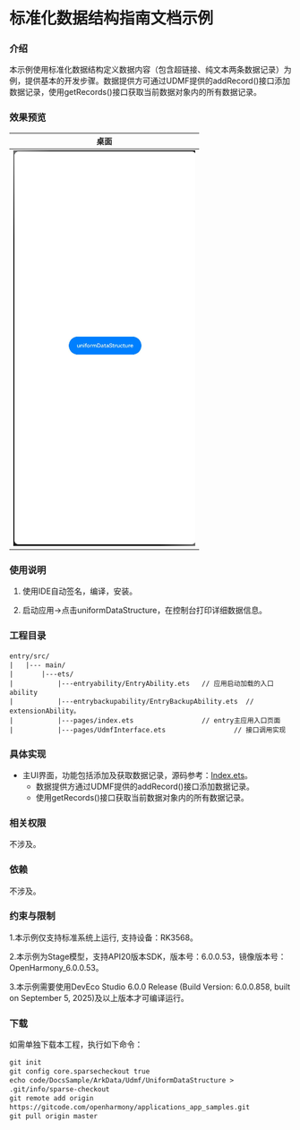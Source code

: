 # 标准化数据结构指南文档示例

### 介绍

本示例使用标准化数据结构定义数据内容（包含超链接、纯文本两条数据记录）为例，提供基本的开发步骤。数据提供方可通过UDMF提供的addRecord()接口添加数据记录，使用getRecords()接口获取当前数据对象内的所有数据记录。

### 效果预览

| 桌面                                |
|-----------------------------------|
| ![image.PNG](screenshots/image.PNG) |

### 使用说明

1. 使用IDE自动签名，编译，安装。

2. 启动应用->点击uniformDataStructure，在控制台打印详细数据信息。

### 工程目录
```
entry/src/
|   |--- main/
|       |---ets/
|           |---entryability/EntryAbility.ets   // 应用启动加载的入口ability
|           |---entrybackupability/EntryBackupAbility.ets  // extensionAbility。
|           |---pages/index.ets                 // entry主应用入口页面
|           |---pages/UdmfInterface.ets                 // 接口调用实现
```

### 具体实现

* 主UI界面，功能包括添加及获取数据记录，源码参考：[Index.ets](entry/src/main/ets/pages/Index.ets)。
    * 数据提供方通过UDMF提供的addRecord()接口添加数据记录。
    * 使用getRecords()接口获取当前数据对象内的所有数据记录。

### 相关权限

不涉及。

### 依赖

不涉及。

### 约束与限制

1.本示例仅支持标准系统上运行, 支持设备：RK3568。

2.本示例为Stage模型，支持API20版本SDK，版本号：6.0.0.53，镜像版本号：OpenHarmony_6.0.0.53。

3.本示例需要使用DevEco Studio 6.0.0 Release (Build Version: 6.0.0.858, built on September 5, 2025)及以上版本才可编译运行。

### 下载

如需单独下载本工程，执行如下命令：

````
git init
git config core.sparsecheckout true
echo code/DocsSample/ArkData/Udmf/UniformDataStructure > .git/info/sparse-checkout
git remote add origin https://gitcode.com/openharmony/applications_app_samples.git
git pull origin master
````